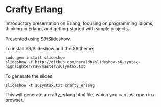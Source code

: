 # Crafty Erlang

Introductory presentation on Erlang, focusing on programming idioms, thinking in Erlang, and getting started with simple projects.

Presented using S9/Slideshow.

To install S9/Slideshow and the S6 theme:

    sudo gem install slideshow
    slideshow -f http://github.com/geraldb/slideshow-s6-syntax-highlighter/raw/master/s6syntax.txt

To generate the slides:

    slideshow -t s6syntax.txt crafty_erlang

This will generate a crafty_erlang.html file, which you can just open in a browser.

